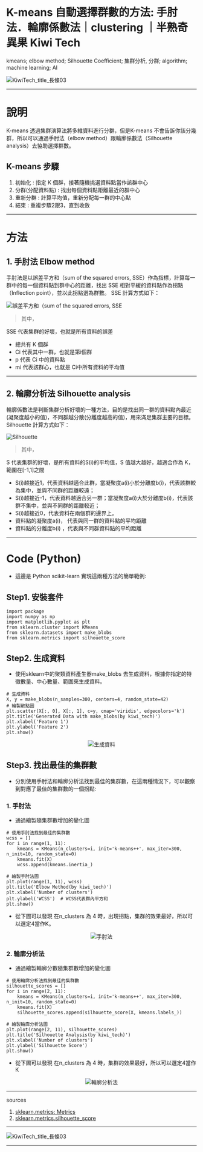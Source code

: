 # K-means 自動選擇群數的方法: 手肘法．輪廓係數法｜clustering ｜半熟奇異果 Kiwi Tech
kmeans; elbow method; Silhouette Coefficient; 集群分析, 分群; algorithm; machine learning; AI

![KiwiTech_title_長條03](https://github.com/bill-git-code/kiwi/assets/63846041/2618c4f7-a5d9-4edf-90ef-3ee188860471)


---

# 說明
K-means 透過集群演算法將多維資料進行分群，但是K-means 不會告訴你該分幾群，所以可以通過手肘法（elbow method）跟輪廓係數法（Silhouette analysis）去協助選擇群數。

## K-means 步驟
1. 初始化 : 指定 K 個群，接著隨機挑選資料點當作該群中心
2. 分群(分配資料點) : 找出每個資料點距離最近的群中心
3. 重新分群 : 計算平均值，重新分配每一群的中心點
4. 結束 : 重複步驟2跟3，直到收斂

---

# 方法
## 1. 手肘法 Elbow method
手肘法是以誤差平方和（sum of the squared errors, SSE）作為指標，計算每一群中的每一個資料點到群中心的距離，找出 SSE 相對平緩的資料點作為拐點（Inflection point），並以此拐點選為群數。
SSE 計算方式如下：

![誤差平方和（sum of the squared errors, SSE](https://github.com/bill-git-code/kiwi/assets/63846041/ab6f19a8-207d-461d-82ef-cfe40b604021)

> 其中，

SSE 代表集群的好壞，也就是所有資料的誤差
- 總共有 K 個群
- Ci 代表其中一群，也就是第i個群
- p 代表 Ci 中的資料點
- mi 代表該群心，也就是 Ci中所有資料的平均值

---

## 2. 輪廓分析法 Silhouette analysis
輪廓係數法是判斷集群分析好壞的一種方法，目的是找出同一群的資料點內最近(凝聚度越小的值)，不同群越分散(分離度越高的值)，用來滿足集群主要的目標。
Silhouette 計算方式如下：

![Silhouette](https://github.com/bill-git-code/kiwi/assets/63846041/2ae3ef23-c9be-486a-ac6c-a203ae21e6a6)


> 其中，

S 代表集群的好壞，是所有資料的S(i)的平均值，S 值越大越好，越適合作為 K，範圍在[-1,1]之間
- S(i)越接近1，代表資料越適合此群，當凝聚度a(i)小於分離度b(i)，代表該群較為集中，並與不同群的距離較遠；
- S(i)越接近-1，代表資料越適合另一群；當凝聚度a(i)大於分離度b(i)，代表該群不集中，並與不同群的距離較近；
- S(i)越接近0，代表資料在兩個群的邊界上。
- 資料點的凝聚度a(i)， 代表與同一群的資料點的平均距離
- 資料點的分離度b(i) ，代表與不同群資料點的平均距離

---

# Code (Python)
- 這邊是 Python scikit-learn 實現這兩種方法的簡單範例:

## Step1. 安裝套件

```python!
import package
import numpy as np
import matplotlib.pyplot as plt
from sklearn.cluster import KMeans
from sklearn.datasets import make_blobs
from sklearn.metrics import silhouette_score
```


## Step2. 生成資料
- 使用sklearn中的聚類資料產生器make_blobs 去生成資料，根據你指定的特徵數量、中心數量、範圍來生成資料。

```python!
# 生成資料
X, y = make_blobs(n_samples=300, centers=4, random_state=42)
# 繪製散點圖
plt.scatter(X[:, 0], X[:, 1], c=y, cmap='viridis', edgecolors='k')
plt.title('Generated Data with make_blobs(by kiwi_tech)')
plt.xlabel('Feature 1')
plt.ylabel('Feature 2')
plt.show()
```
<div style="text-align: center;">
  <img src="https://github.com/bill-git-code/kiwi/assets/63846041/1f31b2e5-8361-4666-8c34-237da7ce21b2" alt="生成資料">
</div>


## Step3. 找出最佳的集群數
- 分別使用手肘法和輪廓分析法找到最佳的集群數，在這兩種情況下，可以觀察到對應了最佳的集群數的一個拐點:

### 1. 手肘法
- 通過繪製隨集群數增加的變化圖

```python!
# 使用手肘法找到最佳的集群數
wcss = []
for i in range(1, 11):
    kmeans = KMeans(n_clusters=i, init='k-means++', max_iter=300, n_init=10, random_state=0)
    kmeans.fit(X)
    wcss.append(kmeans.inertia_)

# 繪製手肘法圖
plt.plot(range(1, 11), wcss)
plt.title('Elbow Method(by kiwi_tech)')
plt.xlabel('Number of clusters')
plt.ylabel('WCSS')  # WCSS代表群內平方和
plt.show()
```

- 從下圖可以發現 在n_clusters 為 4 時，出現拐點，集群的效果最好，所以可以選定4當作K。

<div style="text-align: center;">
  <img src="https://github.com/bill-git-code/kiwi/assets/63846041/b5c33ba0-bf4c-4961-b7a6-bb34eb0755e5" alt="手肘法">
</div>


### 2. 輪廓分析法
- 通過繪製輪廓分數隨集群數增加的變化圖

```python!
# 使用輪廓分析法找到最佳的集群數
silhouette_scores = []
for i in range(2, 11):
    kmeans = KMeans(n_clusters=i, init='k-means++', max_iter=300, n_init=10, random_state=0)
    kmeans.fit(X)
    silhouette_scores.append(silhouette_score(X, kmeans.labels_))

# 繪製輪廓分析法圖
plt.plot(range(2, 11), silhouette_scores)
plt.title('Silhouette Analysis(by kiwi_tech)')
plt.xlabel('Number of clusters')
plt.ylabel('Silhouette Score')
plt.show()

```

- 從下圖可以發現 在n_clusters 為 4 時，集群的效果最好，所以可以選定4當作K
<div style="text-align: center;">
  <img src="https://github.com/bill-git-code/kiwi/assets/63846041/20b5f7db-fce8-49f4-9d2c-63f04414d020" alt="輪廓分析法">
</div>

---

sources
1. [sklearn.metrics: Metrics](https://scikit-learn.org/stable/modules/classes.html#module-sklearn.metrics)
2. [sklearn.metrics.silhouette_score](https://scikit-learn.org/stable/modules/generated/sklearn.metrics.silhouette_score.html)

---
![KiwiTech_title_長條03](https://github.com/bill-git-code/kiwi/assets/63846041/51775980-7fa3-4490-9550-d35f23741244)


---
